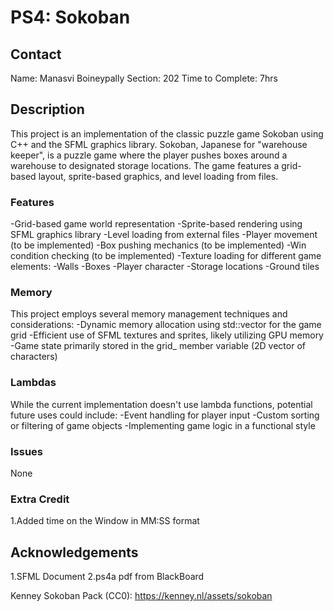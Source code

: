  # PS4: Sokoban

## Contact
Name: Manasvi Boineypally
Section: 202
Time to Complete: 7hrs


## Description

This project is an implementation of the classic puzzle game Sokoban using C++ and the SFML graphics library.
Sokoban, Japanese for "warehouse keeper", is a puzzle game where the player pushes boxes around a warehouse to designated storage locations.
The game features a grid-based layout, sprite-based graphics, and level loading from files.

	
### Features

-Grid-based game world representation
-Sprite-based rendering using SFML graphics library
-Level loading from external files
-Player movement (to be implemented)
-Box pushing mechanics (to be implemented)
-Win condition checking (to be implemented)
-Texture loading for different game elements:
    -Walls
    -Boxes
    -Player character
    -Storage locations
    -Ground tiles

### Memory

This project employs several memory management techniques and considerations:
-Dynamic memory allocation using std::vector for the game grid
-Efficient use of SFML textures and sprites, likely utilizing GPU memory
-Game state primarily stored in the grid_ member variable (2D vector of characters)

### Lambdas

While the current implementation doesn't use lambda functions, potential future uses could include:
-Event handling for player input
-Custom sorting or filtering of game objects
-Implementing game logic in a functional style

### Issues
None

### Extra Credit
1.Added time on the Window in MM:SS format

## Acknowledgements

1.SFML Document
2.ps4a pdf from BlackBoard

Kenney Sokoban Pack (CC0): https://kenney.nl/assets/sokoban
